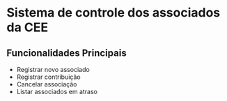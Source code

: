 Sistema de controle dos associados da CEE
=========================================

Funcionalidades Principais
--------------------------

* Registrar novo associado
* Registrar contribuição
* Cancelar associação
* Listar associados em atraso
